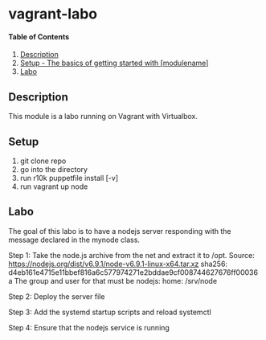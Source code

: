 # vagrant-labo

#### Table of Contents

1. [Description](#description)
2. [Setup - The basics of getting started with [modulename]](#setup)
3. [Labo](#labo)

## Description

This module is a labo running on Vagrant with Virtualbox. 


## Setup
1. git clone repo
2. go into the directory
3. run r10k puppetfile install [-v]
4. run vagrant up node


## Labo
The goal of this labo is to have a nodejs server responding with the message declared in the mynode class.

Step 1:
Take the node.js archive from the net and extract it to /opt.
Source: https://nodejs.org/dist/v6.9.1/node-v6.9.1-linux-x64.tar.xz
sha256: d4eb161e4715e11bbef816a6c577974271e2bddae9cf008744627676ff00036a
The group and user for that must be nodejs:
home: /srv/node

Step 2:
Deploy the server file

Step 3:
Add the systemd startup scripts and reload systemctl

Step 4:
Ensure that the nodejs service is running
